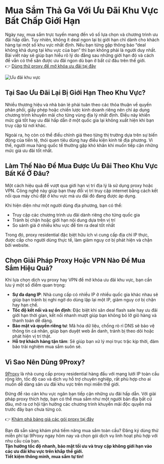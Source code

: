 # Mua Sắm Thả Ga Với Ưu Đãi Khu Vực Bất Chấp Giới Hạn

Ngày nay, mua sắm trực tuyến mang đến vô số lựa chọn và chương trình ưu đãi hấp dẫn. Tuy nhiên, không ít deal ngon lại bị giới hạn chỉ dành cho khách hàng tại một số khu vực nhất định. Nếu bạn từng gặp thông báo “deal không khả dụng tại khu vực của bạn” thì bạn không phải là người duy nhất. Bài viết này sẽ giúp bạn hiểu rõ lý do đằng sau những giới hạn đó và cách để vẫn có thể săn được ưu đãi ngon dù bạn ở bất cứ đâu trên thế giới.  
👉 [Dùng thử proxy để mở khóa ưu đãi tại đây](https://9proxy.com?utm_source=web20&utm_id=SEOjonni123)

![Ưu đãi khu vực](https://cdn.tgdd.vn/hoi-dap/1353931/khuyen-mai-doc-quyen-la-gi-2-1353931.jpg)

## Tại Sao Ưu Đãi Lại Bị Giới Hạn Theo Khu Vực?

Nhiều thương hiệu và nhà bán lẻ phải tuân theo các thỏa thuận về quyền phân phối, giấy phép hoặc chiến lược kinh doanh riêng nên chỉ áp dụng chương trình khuyến mãi cho từng vùng địa lý nhất định. Điều này khiến mức giá tốt hay ưu đãi hấp dẫn ở một quốc gia lại không xuất hiện khi bạn truy cập từ nơi khác.

Ngoài ra, họ còn có thể điều chỉnh giá theo từng thị trường dựa trên sự biến động của tiền tệ, thói quen tiêu dùng hay điều kiện kinh tế địa phương. Vì thế, người mua hàng quốc tế thường gặp khó khăn khi muốn tiếp cận những mức giá ưu đãi tốt nhất.

## Làm Thế Nào Để Mua Được Ưu Đãi Theo Khu Vực Bất Kể Ở Đâu?

Một cách hiệu quả để vượt qua giới hạn vị trí địa lý là sử dụng proxy hoặc VPN. Công nghệ này giúp bạn thay đổi vị trí truy cập internet bằng cách kết nối qua máy chủ đặt ở khu vực mà ưu đãi đó đang được áp dụng.

Khi hiện diện như một người dùng địa phương, bạn có thể:

- Truy cập các chương trình ưu đãi dành riêng cho từng quốc gia  
- Tránh bị chặn hoặc giới hạn nội dung dựa trên vị trí  
- So sánh giá ở nhiều khu vực để tìm ra deal tốt nhất  

Trong đó, proxy residential đặc biệt hữu ích vì cung cấp địa chỉ IP thực, được cấp cho người dùng thực tế, làm giảm nguy cơ bị phát hiện và chặn bởi website.

## Chọn Giải Pháp Proxy Hoặc VPN Nào Để Mua Sắm Hiệu Quả?

Khi lựa chọn dịch vụ proxy hay VPN để mở khóa ưu đãi khu vực, bạn cần lưu ý một số điểm quan trọng:

- **Sự đa dạng IP**: Nhà cung cấp có nhiều IP ở nhiều quốc gia khác nhau sẽ giúp bạn tránh bị nghi ngờ do dùng lặp lại một IP, giảm nguy cơ bị chặn hay hạn chế.  
- **Tốc độ kết nối và sự ổn định**: Đặc biệt khi săn deal flash sale hay ưu đãi giới hạn thời gian, kết nối nhanh mượt giúp bạn không bỏ lỡ giỏ hàng và thanh toán dễ dàng.  
- **Bảo mật và quyền riêng tư**: Mã hóa dữ liệu, chống rò rỉ DNS sẽ bảo vệ thông tin cá nhân, giúp bạn duyệt web ẩn danh, tránh bị theo dõi hoặc phát hiện vị trí thật.  
- **Hỗ trợ khách hàng tận tâm**: Sẽ giúp bạn xử lý mọi trục trặc kịp thời, đảm bảo trải nghiệm mua sắm suôn sẻ.  

## Vì Sao Nên Dùng 9Proxy?

[9Proxy](https://9proxy.com?utm_source=web20&utm_id=SEOjonni123) là nhà cung cấp proxy residential hàng đầu với mạng lưới IP toàn cầu rộng lớn, tốc độ cao và dịch vụ hỗ trợ chuyên nghiệp, rất phù hợp cho ai muốn dễ dàng săn ưu đãi khu vực trên mọi miền thế giới.

Đừng để rào cản khu vực ngăn bạn tiếp cận những ưu đãi hấp dẫn. Với giải pháp proxy thích hợp, bạn có thể mua sắm như một người bản địa bất cứ đâu, mở ra cơ hội tận hưởng các chương trình khuyến mãi độc quyền mà trước đây bạn chưa từng có.

👉 [Khám phá bảng giá các gói proxy tại đây](https://9proxy.com/pricing?utm_source=web20&utm_id=SEOjonni123)

Bạn đã sẵn sàng khám phá tiềm năng mua sắm toàn cầu? Đăng ký dùng thử miễn phí tại 9Proxy ngay hôm nay và chọn gói dịch vụ linh hoạt phù hợp với nhu cầu của bạn.  
**Tận hưởng tốc độ nhanh, bảo mật tối ưu và truy cập không giới hạn vào các ưu đãi khu vực trên khắp thế giới.**  
**Tiết kiệm thông minh, mua sắm tự tin!**

